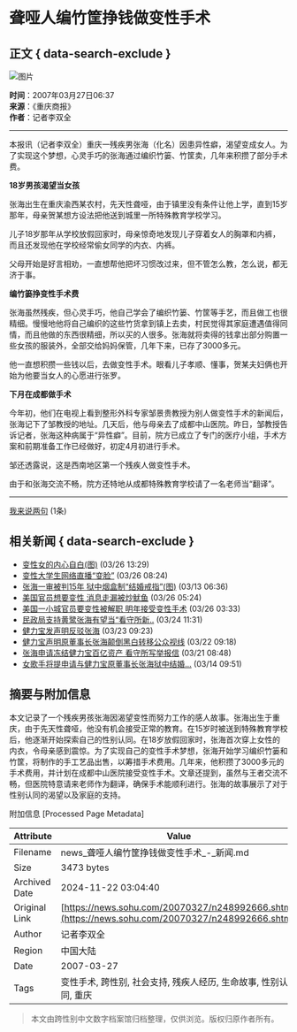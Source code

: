 # 聋哑人编竹筐挣钱做变性手术

## 正文 { data-search-exclude }


![图片](https://news.sohu.com/images/20061223/sub_1.gif)

**时间**：2007年03月27日06:37  
**来源**：《重庆商报》  
**作者**：记者李双全

---

本报讯（记者李双全）重庆一残疾男张海（化名）因患异性癖，渴望变成女人。为了实现这个梦想，心灵手巧的张海通过编织竹篓、竹筐卖，几年来积攒了部分手术费。

**18岁男孩渴望当女孩**

张海出生在重庆渝西某农村，先天性聋哑，由于镇里没有条件让他上学，直到15岁那年，母亲贺某想方设法把他送到城里一所特殊教育学校学习。

儿子18岁那年从学校放假回家时，母亲惊奇地发现儿子穿着女人的胸罩和内裤，而且还发现他在学校经常偷女同学的内衣、内裤。

父母开始是好言相劝，一直想帮他把坏习惯改过来，但不管怎么教，怎么说，都无济于事。

**编竹篓挣变性手术费**

张海虽然残疾，但心灵手巧，他自己学会了编织竹篓、竹筐等手艺，而且做工也很精细。慢慢地他将自己编织的这些竹货拿到镇上去卖，村民觉得其家庭遭遇值得同情，而且他做的东西很精细，所以买的人很多。张海就将卖得的钱拿出部分购置一些女孩的服装外，全部交给妈妈保管，几年下来，已存了3000多元。

他一直想积攒一些钱以后，去做变性手术。眼看儿子孝顺、懂事，贺某夫妇俩也开始为他要当女人的心愿进行张罗。

**下月在成都做手术**

今年初，他们在电视上看到整形外科专家邹景贵教授为别人做变性手术的新闻后，张海记下了邹教授的地址。几天后，他与母亲去了成都中山医院。昨日，邹教授告诉记者，张海这种病属于“异性癖”。目前，院方已成立了专门的医疗小组，手术方案和前期准备工作已经做好，初定4月初进行手术。

邹还透露说，这是西南地区第一个残疾人做变性手术。

由于和张海交流不畅，院方还特地从成都特殊教育学校请了一名老师当“翻译”。

---

[我来说两句](https://comment2.news.sohu.com/viewcomments.action?id=248992666) (1条)

## 相关新闻 { data-search-exclude }

- [变性女的内心自白(图)](https://news.sohu.com/20070326/n248979040.shtml) (03/26 13:29)
- [变性大学生网络直播“变脸”](https://news.sohu.com/20070326/n248967462.shtml) (03/26 08:24)
- [张海一审被判15年 狱中烟盒制“结婚戒指”(图)](https://news.sohu.com/20070313/n248682295.shtml) (03/13 06:36)
- [美国官员想要变性 消息走漏被炒鱿鱼](https://news.sohu.com/20070326/n248963988.shtml) (03/26 05:24)
- [美国一小城官员要变性被解职 明年接受变性手术](https://news.sohu.com/20070326/n248963299.shtml) (03/26 03:33)
- [民政局支持黄鹭张海有望当“看守所新..](https://news.sohu.com/20070324/n248942452.shtml) (03/24 11:31)
- [健力宝发声明反驳张海](https://news.sohu.com/20070323/n248919326.shtml) (03/23 09:23)
- [健力宝声明原董事长张海颠倒黑白转移公众视线](https://news.sohu.com/20070322/n248892860.shtml) (03/22 09:18)
- [张海申请冻结健力宝百亿资产 看守所写举报信](https://news.sohu.com/20070321/n248863890.shtml) (03/21 08:48)
- [女歌手将提申请与健力宝原董事长张海狱中结婚...](https://news.sohu.com/20070314/n248714831.shtml) (03/14 09:51)

## 摘要与附加信息

<!-- tcd_abstract -->
本文记录了一个残疾男孩张海因渴望变性而努力工作的感人故事。张海出生于重庆，由于先天性聋哑，他没有机会接受正常的教育。在15岁时被送到特殊教育学校后，他逐渐开始探索自己的性别认同。在18岁放假回家时，张海首次穿上女性的内衣，令母亲感到震惊。为了实现自己的变性手术梦想，张海开始学习编织竹篓和竹筐，将制作的手工艺品出售，以筹措手术费用。几年来，他积攒了3000多元的手术费用，并计划在成都中山医院接受变性手术。文章还提到，虽然与王者交流不畅，但医院特意请来老师作为翻译，确保手术能顺利进行。张海的故事展示了对于性别认同的渴望以及家庭的支持。
<!-- tcd_abstract_end -->

附加信息 [Processed Page Metadata]

| Attribute       | Value                                  |
|-----------------|----------------------------------------|
| Filename        | news_聋哑人编竹筐挣钱做变性手术_-_新闻.md                             |
| Size            | 3473 bytes                           |
| Archived Date   | 2024-11-22 03:04:40                             |
| Original Link   | [https://news.sohu.com/20070327/n248992666.shtml](https://news.sohu.com/20070327/n248992666.shtml)                       |
| Author          | 记者李双全                               |
| Region          | 中国大陆                               |
| Date            | 2007-03-27                                 |
| Tags            | 变性手术, 跨性别, 社会支持, 残疾人经历, 生命故事, 性别认同, 重庆                                 |
>
> 本文由跨性别中文数字档案馆归档整理，仅供浏览。版权归原作者所有。
>
